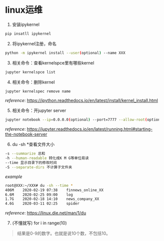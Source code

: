 # linux运维

1. 安装ipykernel

```bash
pip insatll ipykernel
```

2. 将ipykernel注册，命名

```bash
python -m ipykernel install --user(optional) --name XXX
```

3. 相关命令：查看kernelspce里有哪些kernel

```bash
jupyter kernelspce list
```

4. 相关命令：删除kernel

```bash
jupyter kernelspec remove name
```

*reference*: https://ipython.readthedocs.io/en/latest/install/kernel_install.html

5. 相关命令：开jupyter server

```bash
jupyter notebook --ip=0.0.0.0(optional) --port=7777 --allow-root(optional) --no-browser
```

*reference*: https://jupyter.readthedocs.io/en/latest/running.html#starting-the-notebook-server

6. du -sh *查看文件大小

```bash
-s --summarize 总和
-h --human-readable 转化成K M G等单位易读
--time 显示目录下的修改时间
-S --separate-dirs 不计算子文件夹
```
*example*

```bash
root@XXX:~/XXX# du -sh --time *
406M	2020-02-19 07:38	finnews_online_XX
6.6M	2020-02-25 09:00	log
1.7G	2020-02-18 14:10	news_company_XX
4.6G	2020-03-11 02:25	spider
```

*reference*: https://linux.die.net/man/1/du

7. (不懂就写) for i in range(10)

> 结果是0-9的数字。也就是说10个数，不包括10。

